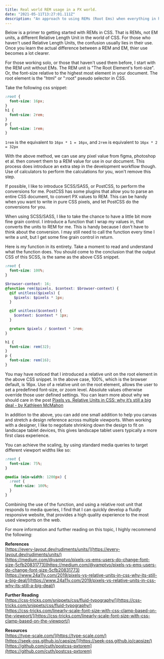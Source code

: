 ```yaml
---
title: Real world REM usage in a PX world.
date: "2021-05-11T13:27:01.111Z"
description: "An approach to using REMs (Root Ems) when everything in handover is in Pixels."
---
```


Below is a primer to getting started with REMs in CSS. That is REMs, not EM units, a different Relative Length Unit in the world of CSS. For those who haven't used Relative Length Units, the confusion usually lies in their use. Once you learn the actual difference between a REM and EM, thier use becomes a lot clearer.

For those working solo, or those that haven't used them before, I start with the REM unit without EMs. The REM unit is "The Root Element's font-size". Or, the font-size relative to the highest most element in your document. The root element is the "html" or ":root" pseudo selector in CSS.

Take the following css snippet:

```css
:root {
  font-size: 16px;
}
h1 {
  font-size: 2rem;
}
p {
  font-size: 1rem;
}
```

`1rem` is the equivalent to `16px * 1 = 16px`, and `2rem` is equivalent to `16px * 2 = 32px`

With the above method, we can use any pixel value from figma, photoshop et al. then convert them to a REM value for use in our document. This process does introduce an extra step in the development workflow though. Use of calculators to perform the calculations for you, won't remove this step.

If possible, I like to introduce SCSS/SASS, or PostCSS, to perform the conversions for me. PostCSS has some plugins that allow you to parse an entire CSS document, to convert PX values to REM. This can be handy when you want to write in pure CSS pixels, and let PostCSS do the conversions for you.

When using SCSS/SASS, I like to take the chance to have a little bit more fine grain control. I introduce a function that I wrap my values in, that converts the units to REM for me. This is handy because I don't have to think about the conversion. I may still need to call the function every time I write a unit, but I get some fine grain control in return.
 
Here is my function in its entirety. Take a moment to read and understand what the function does. You should come to the conclusion that the output CSS of this SCSS, is the same as the above CSS snippet.

```scss
:root {
  font-size: 100%;
}

$browser-context: 16;
@function rem($pixels, $context: $browser-context) {
  @if unitless($pixels) {
    $pixels: $pixels * 1px;
  }

  @if unitless($context) {
    $context: $context * 1px;
  }

  @return $pixels / $context * 1rem;
}

h1 {
  font-size: rem(32);
}
p {
  font-size: rem(16);
}
```

You may have noticed that I introduced a relative unit on the root element in the above CSS snippet. In the above case, 100%, which is the browser default, is 16px. Use of a relative unit on the root element, allows the user to set a predefined font-size, or zoom level. Absolute values otherwise override those user defined settings.  You can learn more about why we should care in the post [Pixels vs. Relative Units in CSS: why it’s still a big deal - by Kathleen McMahon](https://www.24a11y.com/2019/pixels-vs-relative-units-in-css-why-its-still-a-big-deal/)

In addition to the above, you can add one small addition to help you canvas and stretch a design reference across multiple viewports. When working with a designer, I like to negotiate shrinking down the design to fit on landscape tablet devices, this gives landscape tablet users typically a more first class experience.

You can achieve the scaling, by using standard media queries to target different viewport widths like so:

```css
:root {
  font-size: 75%;
}

@media (min-width: 1200px) {
  :root {
    font-size: 100%;
  }
}
```

Combining the use of the function, and using a relative root unit that responds to media queries, I find that I can quickly develop a fluidly responsive website, that provides a high quality experience to the most used viewports on the web.

For more information and further reading on this topic, I highly recommend the following:

**References**
<br/>
[https://every-layout.dev/rudiments/units/](https://every-layout.dev/rudiments/units/)<br/>
[https://medium.com/@vamptvo/pixels-vs-ems-users-do-change-font-size-5cfb20831773](https://medium.com/@vamptvo/pixels-vs-ems-users-do-change-font-size-5cfb20831773)
<br/>
[https://www.24a11y.com/2019/pixels-vs-relative-units-in-css-why-its-still-a-big-deal/](https://www.24a11y.com/2019/pixels-vs-relative-units-in-css-why-its-still-a-big-deal/)

**Further Reading**
<br/>
[https://css-tricks.com/snippets/css/fluid-typography/](https://css-tricks.com/snippets/css/fluid-typography/)
<br/>
[https://css-tricks.com/linearly-scale-font-size-with-css-clamp-based-on-the-viewport/](https://css-tricks.com/linearly-scale-font-size-with-css-clamp-based-on-the-viewport/)

**Resources**
<br/>
[https://type-scale.com/](https://type-scale.com/)
<br/>
[https://seek-oss.github.io/capsize/](https://seek-oss.github.io/capsize/)
<br/>
[https://github.com/cuth/postcss-pxtorem](https://github.com/cuth/postcss-pxtorem)